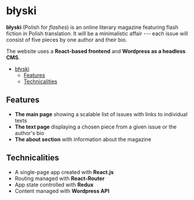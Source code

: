 # błyski

**błyski** (Polish for *flashes*) is an online literary magazine featuring flash fiction in Polish translation. It will be a minimalistic affair --- each issue will consist of five pieces by one author and their bio. 

The website uses a **React-based frontend** and **Wordpress as a headless CMS**.

- [błyski](#błyski)
  - [Features](#features)
  - [Technicalities](#technicalities)

## Features

* **The main page** showing a scalable list of issues with links to individual texts
* **The text page** displaying a chosen piece from a given issue or the author's bio
* **The about section** with information about the magazine

## Technicalities

* A single-page app created with **React.js**
* Routing managed with **React-Router**
* App state controlled with **Redux**
* Content managed with **Wordpress API**
